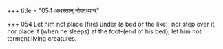 +++
title = "054 अधस्तान् नोपदध्याच्"

+++
054	Let him not place (fire) under (a bed or the like); nor step over it, nor place it (when he sleeps) at the foot-(end of his bed); let him not torment living creatures.